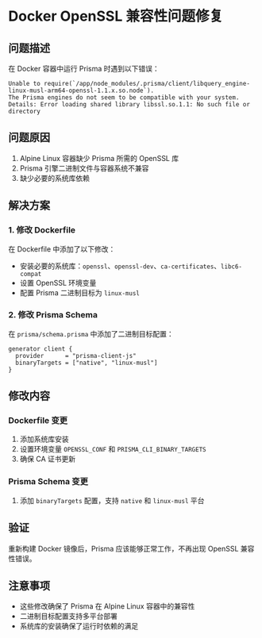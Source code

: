 # Docker OpenSSL 兼容性问题修复

## 问题描述

在 Docker 容器中运行 Prisma 时遇到以下错误：

```
Unable to require(`/app/node_modules/.prisma/client/libquery_engine-linux-musl-arm64-openssl-1.1.x.so.node`).
The Prisma engines do not seem to be compatible with your system.
Details: Error loading shared library libssl.so.1.1: No such file or directory
```

## 问题原因

1. Alpine Linux 容器缺少 Prisma 所需的 OpenSSL 库
2. Prisma 引擎二进制文件与容器系统不兼容
3. 缺少必要的系统库依赖

## 解决方案

### 1. 修改 Dockerfile

在 Dockerfile 中添加了以下修改：

- 安装必要的系统库：`openssl`、`openssl-dev`、`ca-certificates`、`libc6-compat`
- 设置 OpenSSL 环境变量
- 配置 Prisma 二进制目标为 `linux-musl`

### 2. 修改 Prisma Schema

在 `prisma/schema.prisma` 中添加了二进制目标配置：

```prisma
generator client {
  provider      = "prisma-client-js"
  binaryTargets = ["native", "linux-musl"]
}
```

## 修改内容

### Dockerfile 变更

1. 添加系统库安装
2. 设置环境变量 `OPENSSL_CONF` 和 `PRISMA_CLI_BINARY_TARGETS`
3. 确保 CA 证书更新

### Prisma Schema 变更

1. 添加 `binaryTargets` 配置，支持 `native` 和 `linux-musl` 平台

## 验证

重新构建 Docker 镜像后，Prisma 应该能够正常工作，不再出现 OpenSSL 兼容性错误。

## 注意事项

- 这些修改确保了 Prisma 在 Alpine Linux 容器中的兼容性
- 二进制目标配置支持多平台部署
- 系统库的安装确保了运行时依赖的满足